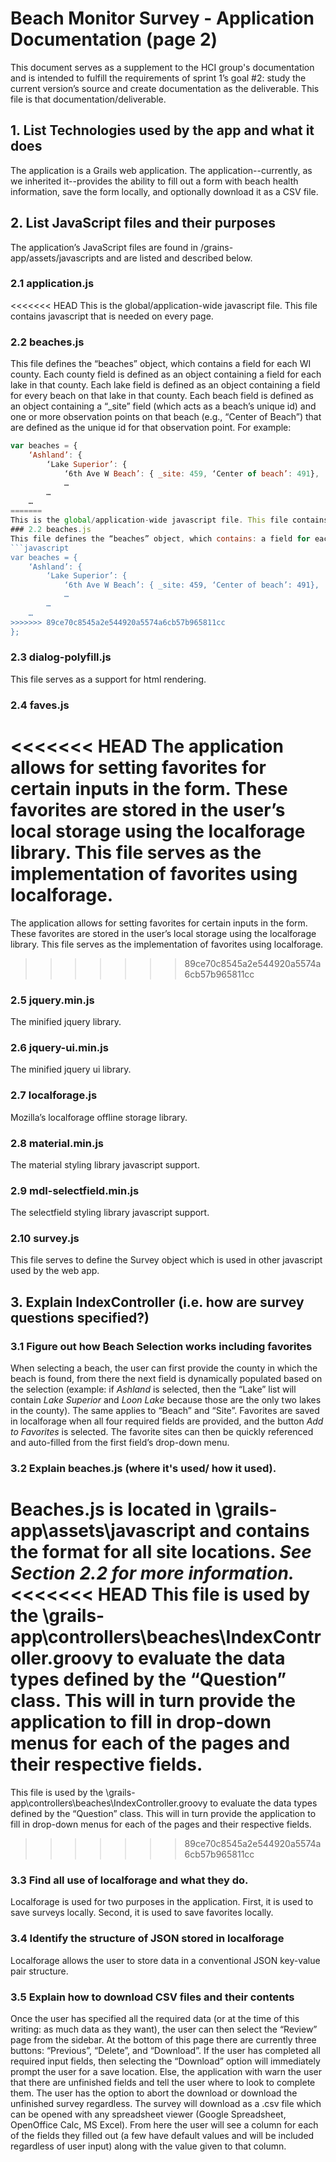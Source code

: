 # Beach Monitor Survey - Application Documentation (page 2)

This document serves as a supplement to the HCI group's documentation and is intended to fulfill the requirements of sprint 1’s goal #2: study the current version’s source and create documentation as the deliverable. This file is that documentation/deliverable.

## 1. List Technologies used by the app and what it does
The application is a Grails web application. The application--currently, as we inherited it--provides the ability to fill out a form with beach health information, save the form locally, and optionally download it as a CSV file.
## 2. List JavaScript files and their purposes
The application’s JavaScript files are found in /grains-app/assets/javascripts and are listed and described below.
### 2.1 application.js
<<<<<<< HEAD
This is the global/application-wide javascript file. This file contains javascript that is needed on every page.
### 2.2 beaches.js
This file defines the “beaches” object, which contains a field for each WI county. Each county field is defined as an object containing a field for each lake in that county. Each lake field is defined as an object containing a field for every beach on that lake in that county. Each beach field is defined as an object containing a “_site” field (which acts as a beach’s unique id) and one or more observation points on that beach (e.g., “Center of Beach”) that are defined as the unique id for that observation point.  For example:
```javascript
var beaches = {
	‘Ashland’: {
		‘Lake Superior’: {
			‘6th Ave W Beach’: { _site: 459, ‘Center of beach’: 491},
			…
		…
	…
=======
This is the global/application-wide javascript file. This file contains javascript that is needed on every page. 
### 2.2 beaches.js
This file defines the “beaches” object, which contains: a field for each WI county, each lake within the county, each beach on the lake, and each site within the beach.  Each county field is defined as an object containing a field for each lake in that county. Each lake field is defined as an object containing a field for every beach on that lake in that county. Each beach field is defined as an object containing a “_site” field (which acts as a beach’s unique id) and one or more observation points on that beach (e.g., “Center of Beach”) that are defined as the unique id for that observation point.  For example:
```javascript
var beaches = {
    ‘Ashland’: {
        ‘Lake Superior’: {
            ‘6th Ave W Beach’: { _site: 459, ‘Center of beach’: 491},
            …
        …
    …
>>>>>>> 89ce70c8545a2e544920a5574a6cb57b965811cc
};
```
### 2.3 dialog-polyfill.js
This file serves as a support for html rendering.
### 2.4 faves.js
<<<<<<< HEAD
The application allows for setting favorites for certain inputs in the form. These favorites are stored in the user’s local storage using the localforage library. This file serves as the implementation of favorites using localforage.
=======
The application allows for setting favorites for certain inputs in the form. These favorites are stored in the user’s local storage using the localforage library. This file serves as the implementation of favorites using localforage. 
>>>>>>> 89ce70c8545a2e544920a5574a6cb57b965811cc
### 2.5 jquery.min.js
The minified jquery library.
### 2.6 jquery-ui.min.js
The minified jquery ui library.
### 2.7 localforage.js
Mozilla’s localforage offline storage library.
### 2.8 material.min.js
The material styling library javascript support.
### 2.9 mdl-selectfield.min.js
The selectfield styling library javascript support.
### 2.10 survey.js
This file serves to define the Survey object which is used in other javascript used by the web app.
## 3. Explain IndexController (i.e. how are survey questions specified?)
### 3.1 Figure out how Beach Selection works including favorites
When selecting a beach, the user can first provide the county in which the beach is found, from there the next field is dynamically populated based on the selection (example: if *Ashland* is selected, then the “Lake” list will contain *Lake Superior* and *Loon Lake* because those are the only two lakes in the county). The same applies to “Beach” and “Site”.
Favorites are saved in localforage when all four required fields are provided, and the button *Add to Favorites* is selected.  The favorite sites can then be quickly referenced and auto-filled from the first field’s drop-down menu.
### 3.2 Explain beaches.js (where it's used/ how it used).
Beaches.js is located in \grails-app\assets\javascript and contains the format for all site locations.  *See Section 2.2 for more information.*
<<<<<<< HEAD
This file is used by the \grails-app\controllers\beaches\IndexController.groovy to evaluate the data types defined by the “Question” class.   This will in turn provide the application to fill in drop-down menus for each of the pages and their respective fields.
=======
This file is used by the \grails-app\controllers\beaches\IndexController.groovy to evaluate the data types defined by the “Question” class.   This will in turn provide the application to fill in drop-down menus for each of the pages and their respective fields. 
>>>>>>> 89ce70c8545a2e544920a5574a6cb57b965811cc
### 3.3 Find all use of localforage and what they do.
Localforage is used for two purposes in the application. First, it is used to save surveys locally. Second, it is used to save favorites locally.
### 3.4 Identify the structure of JSON stored in localforage
Localforage allows the user to store data in a conventional JSON key-value pair structure.
### 3.5 Explain how to download CSV files and their contents
Once the user has specified all the required data (or at the time of this writing: as much data as they want), the user can then select the “Review” page from the sidebar.  At the bottom of this page there are currently three buttons: “Previous”, “Delete”, and “Download”.  If the user has completed all required input fields, then selecting the “Download” option will immediately prompt the user for a save location.  Else, the application with warn the user that there are unfinished fields and tell the user where to look to complete them.  The user has the option to abort the download or download the unfinished survey regardless.  The survey will download as a .csv file which can be opened with any spreadsheet viewer (Google Spreadsheet, OpenOffice Calc, MS Excel).  From here the user will see a column for each of the fields they filled out (a few have default values and will be included regardless of user input) along with the value given to that column.
